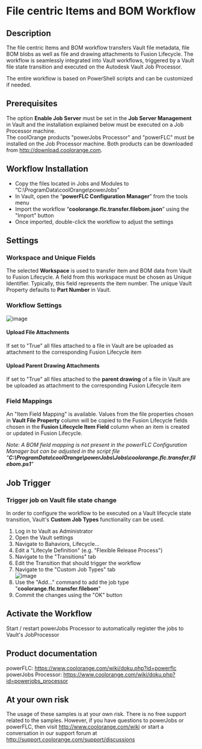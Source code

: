 # File centric Items and BOM Workflow

## Description
The file centric Items and BOM workflow transfers Vault file metadata, file BOM blobs as well as file and drawing attachments to Fusion Lifecycle. The workflow is seamlessly integrated into Vault workflows, triggered by a Vault file state transition and executed on the Autodesk Vault Job Processor.

The entire workflow is based on PowerShell scripts and can be customized if needed.

## Prerequisites
The option **Enable Job Server** must be set in the **Job Server Management** in Vault and the installation explained below must be executed on a Job Processor machine.  
The coolOrange products "powerJobs Processor" and "powerFLC" must be installed on the Job Processor machine. Both products can be downloaded from http://download.coolorange.com. 

## Workflow Installation
- Copy the files located in Jobs and Modules to “C:\ProgramData\coolOrange\powerJobs”
- In Vault, open the “**powerFLC Configuration Manager**” from the tools menu
- Import the workflow “**coolorange.flc.transfer.filebom.json**” using the "Import" button
- Once imported, double-click the workflow to adjust the settings

## Settings
### Workspace and Unique Fields
The selected **Workspace** is used to transfer item and BOM data from Vault to Fusion Lifecycle. A field from this workspace must be chosen as Unique Identifier. Typically, this field represents the item number. The unique Vault Property defaults to **Part Number** in Vault.

### Workflow Settings
![image](https://user-images.githubusercontent.com/5640189/101493880-eb2d6400-3966-11eb-9391-4ecc99f9b3e0.png)

#### Upload File Attachments
If set to "True" all files attached to a file in Vault are be uploaded as attachment to the corresponding Fusion Lifecycle item

#### Upload Parent Drawing Attachments
If set to "True" all files attached to the **parent drawing** of a file in Vault are be uploaded as attachment to the corresponding Fusion Lifecycle item

### Field Mappings  
An "Item Field Mapping" is available. Values from the file properties chosen in **Vault File Property** column will be copied to the Fusion Lifecycle fields chosen in the **Fusion Lifecycle Item Field** column when an item is created or updated in Fusion Lifecycle.  

*Note: A BOM field mapping is not present in the powerFLC Configuration Manager but can be adjusted in the script file "**C:\ProgramData\coolOrange\powerJobs\Jobs\coolorange.flc.transfer.filebom.ps1**"*

## Job Trigger
### Trigger job on Vault file state change
In order to configure the workflow to be executed on a Vault lifecycle state transition, Vault's **Custom Job Types** functionality can be used.

1) Log in to Vault as Administrator
2) Open the Vault settings
3) Navigate to Bahaviors, Lifecycle...
4) Edit a "Lifecyle Definition" (e.g. "Flexible Release Process")
5) Navigate to the "Transitions" tab
6) Edit the Transition that should trigger the workflow
7) Navigate to the "Custom Job Types" tab  
![image](https://user-images.githubusercontent.com/5640189/101496062-94755980-3969-11eb-9883-e0b511681cde.png)
8) Use the "Add..." command to add the job type "**coolorange.flc.transfer.filebom**"
9) Commit the changes using the "OK" button

## Activate the Workflow
Start / restart powerJobs Processor to automatically register the jobs to Vault's JobProcessor 

## Product documentation
powerFLC: https://www.coolorange.com/wiki/doku.php?id=powerflc  
powerJobs Processor: https://www.coolorange.com/wiki/doku.php?id=powerjobs_processor  

## At your own risk
The usage of these samples is at your own risk. There is no free support related to the samples. However, if you have questions to powerJobs or powerFLC, then visit http://www.coolorange.com/wiki or start a conversation in our support forum at http://support.coolorange.com/support/discussions